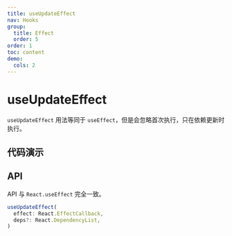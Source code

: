 ```yaml
---
title: useUpdateEffect
nav: Hooks
group:
  title: Effect
  order: 5
order: 1
toc: content
demo:
  cols: 2
---
```


# useUpdateEffect

`useUpdateEffect` 用法等同于 `useEffect`，但是会忽略首次执行，只在依赖更新时执行。

## 代码演示

<code src="./demo/demo1.tsx"></code>

## API

API 与 `React.useEffect` 完全一致。

```typescript
useUpdateEffect(
  effect: React.EffectCallback,
  deps?: React.DependencyList,
)
```
